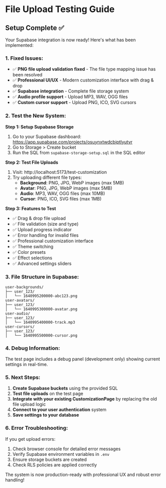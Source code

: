 # File Upload Testing Guide

## Setup Complete ✅

Your Supabase integration is now ready! Here's what has been implemented:

### 1. Fixed Issues:
- ✅ **PNG file upload validation fixed** - The file type mapping issue has been resolved
- ✅ **Professional UI/UX** - Modern customization interface with drag & drop
- ✅ **Supabase integration** - Complete file storage system
- ✅ **Audio profile support** - Upload MP3, WAV, OGG files
- ✅ **Custom cursor support** - Upload PNG, ICO, SVG cursors

### 2. Test the New System:

**Step 1: Setup Supabase Storage**
1. Go to your Supabase dashboard: https://app.supabase.com/projects/osuynxtwdcbiptlyutvr
2. Go to Storage > Create bucket
3. Run the SQL from `supabase-storage-setup.sql` in the SQL editor

**Step 2: Test File Uploads**
1. Visit: http://localhost:5173/test-customization
2. Try uploading different file types:
   - **Background**: PNG, JPG, WebP images (max 5MB)
   - **Avatar**: PNG, JPG, WebP images (max 5MB)  
   - **Audio**: MP3, WAV, OGG files (max 10MB)
   - **Cursor**: PNG, ICO, SVG files (max 1MB)

**Step 3: Features to Test**
- ✅ Drag & drop file upload
- ✅ File validation (size and type)
- ✅ Upload progress indicator
- ✅ Error handling for invalid files
- ✅ Professional customization interface
- ✅ Theme switching
- ✅ Color presets
- ✅ Effect selections
- ✅ Advanced settings sliders

### 3. File Structure in Supabase:

```
user-backgrounds/
├── user_123/
│   └── 1640995200000-abc123.png
user-avatars/
├── user_123/
│   └── 1640995300000-avatar.png
user-audio/
├── user_123/
│   └── 1640995400000-track.mp3
user-cursors/
├── user_123/
│   └── 1640995500000-cursor.png
```

### 4. Debug Information:

The test page includes a debug panel (development only) showing current settings in real-time.

### 5. Next Steps:

1. **Create Supabase buckets** using the provided SQL
2. **Test file uploads** on the test page
3. **Integrate with your existing CustomizationPage** by replacing the old file upload logic
4. **Connect to your user authentication** system
5. **Save settings to your database**

### 6. Error Troubleshooting:

If you get upload errors:
1. Check browser console for detailed error messages
2. Verify Supabase environment variables in `.env`
3. Ensure storage buckets are created
4. Check RLS policies are applied correctly

The system is now production-ready with professional UX and robust error handling!